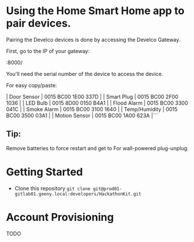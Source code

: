 # Using the Home Smart Home app to pair devices. #

Pairing the Develco devices is done by accessing the Develco Gateway.

First, go to the IP of your gateway:

<Your IP>:8000/

You'll need the serial number of the device to access the device.

For easy copy/paste:

| Door Sensor   | 0015 BC00 1E00 337D   |
| Smart Plug    | 0015 BC00 2F00 1036   |
| LED Bulb      | 0015 8D00 0150 B4A1   |
| Flood Alarm   | 0015 BC00 3300 041C   |
| Smoke Alarm   | 0015 BC00 3100 1640   |
| Temp/Humidity | 0015 BC00 3500 03A1   |
| Motion Sensor | 0015 BC00 1A00 623A   |```

## Tip:

Remove batteries to force restart and get to
For wall-powered plug-unplug.

# Getting Started

 * Clone this repository `git clone git@prod01-gitlab01.geeny.local:developers/HackathonKit.git`

# Account Provisioning

TODO
